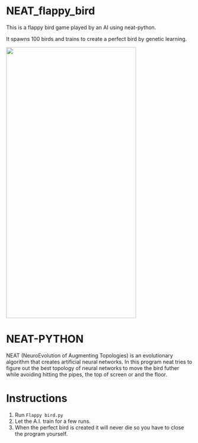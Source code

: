 # NEAT_flappy_bird
This is a flappy bird game played by an AI using neat-python. 

It spawns 100 birds and trains to create a perfect bird by genetic learning.

<img src="https://github.com/shubham1208/NEAT_flappy_bird/blob/main/flappy_bird_demo.gif" width="350" height="730" />

# NEAT-PYTHON
NEAT (NeuroEvolution of Augmenting Topologies) is an evolutionary algorithm that creates artificial neural networks. In this program neat tries to figure out the best topology of neural networks to move the bird futher while avoiding hitting the pipes, the top of screen or and the floor. 

# Instructions
1. Run ```Flappy bird.py```
2. Let the A.I. train for a few runs.
3. When the perfect bird is created it will never die so you have to close the program yourself.

